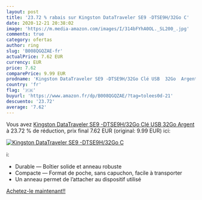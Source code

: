 ```yaml
---
layout: post
title: '23.72 % rabais sur Kingston DataTraveler SE9 -DTSE9H/32Go C'
date: 2020-12-21 20:38:02
image: 'https://m.media-amazon.com/images/I/314bFYhA0OL._SL200_.jpg'
comments: true
category: ofertas
author: ring
slug: 'B008QGQZAE-fr'
actualPrice: 7.62 EUR
currency: EUR
price: 7.62
comparePrice: 9.99 EUR
prodname: 'Kingston DataTraveler SE9 -DTSE9H/32Go Clé USB  32Go  Argent'
country: 'fr'
flag: '🇫🇷'
buyurl: 'https://www.amazon.fr/dp/B008QGQZAE/?tag=tolees0d-21'
descuento: '23.72'
average: '7.62'
---
```


Vous avez [Kingston DataTraveler SE9 -DTSE9H/32Go Clé USB  32Go  Argent](https://www.amazon.fr/dp/B008QGQZAE/?tag=tolees0d-21)  à  23.72 % de réduction, prix final  7.62 EUR (original: 9.99 EUR) ici:

[![Kingston DataTraveler SE9 -DTSE9H/32Go C](https://m.media-amazon.com/images/I/314bFYhA0OL._SL200_.jpg)](https://www.amazon.fr/dp/B008QGQZAE/?tag=tolees0d-21)

ℹ️:

- Durable — Boîtier solide et anneau robuste
- Compacte — Format de poche, sans capuchon, facile à transporter
- Un anneau permet de l’attacher au dispositif utilisé

[Achetez-le maintenant!!](https://www.amazon.fr/dp/B008QGQZAE/?tag=tolees0d-21)
